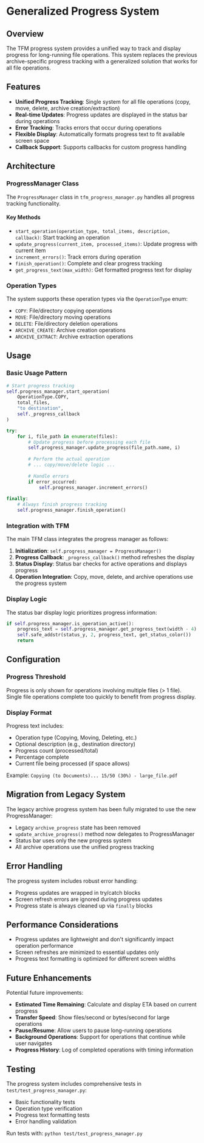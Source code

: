 # Generalized Progress System

## Overview

The TFM progress system provides a unified way to track and display progress for long-running file operations. This system replaces the previous archive-specific progress tracking with a generalized solution that works for all file operations.

## Features

- **Unified Progress Tracking**: Single system for all file operations (copy, move, delete, archive creation/extraction)
- **Real-time Updates**: Progress updates are displayed in the status bar during operations
- **Error Tracking**: Tracks errors that occur during operations
- **Flexible Display**: Automatically formats progress text to fit available screen space
- **Callback Support**: Supports callbacks for custom progress handling

## Architecture

### ProgressManager Class

The `ProgressManager` class in `tfm_progress_manager.py` handles all progress tracking functionality.

#### Key Methods

- `start_operation(operation_type, total_items, description, callback)`: Start tracking an operation
- `update_progress(current_item, processed_items)`: Update progress with current item
- `increment_errors()`: Track errors during operation
- `finish_operation()`: Complete and clear progress tracking
- `get_progress_text(max_width)`: Get formatted progress text for display

### Operation Types

The system supports these operation types via the `OperationType` enum:

- `COPY`: File/directory copying operations
- `MOVE`: File/directory moving operations  
- `DELETE`: File/directory deletion operations
- `ARCHIVE_CREATE`: Archive creation operations
- `ARCHIVE_EXTRACT`: Archive extraction operations

## Usage

### Basic Usage Pattern

```python
# Start progress tracking
self.progress_manager.start_operation(
    OperationType.COPY, 
    total_files, 
    "to destination",
    self._progress_callback
)

try:
    for i, file_path in enumerate(files):
        # Update progress before processing each file
        self.progress_manager.update_progress(file_path.name, i)
        
        # Perform the actual operation
        # ... copy/move/delete logic ...
        
        # Handle errors
        if error_occurred:
            self.progress_manager.increment_errors()
            
finally:
    # Always finish progress tracking
    self.progress_manager.finish_operation()
```

### Integration with TFM

The main TFM class integrates the progress manager as follows:

1. **Initialization**: `self.progress_manager = ProgressManager()`
2. **Progress Callback**: `_progress_callback()` method refreshes the display
3. **Status Display**: Status bar checks for active operations and displays progress
4. **Operation Integration**: Copy, move, delete, and archive operations use the progress system

### Display Logic

The status bar display logic prioritizes progress information:

```python
if self.progress_manager.is_operation_active():
    progress_text = self.progress_manager.get_progress_text(width - 4)
    self.safe_addstr(status_y, 2, progress_text, get_status_color())
    return
```

## Configuration

### Progress Threshold

Progress is only shown for operations involving multiple files (> 1 file). Single file operations complete too quickly to benefit from progress display.

### Display Format

Progress text includes:
- Operation type (Copying, Moving, Deleting, etc.)
- Optional description (e.g., destination directory)
- Progress count (processed/total)
- Percentage complete
- Current file being processed (if space allows)

Example: `Copying (to Documents)... 15/50 (30%) - large_file.pdf`

## Migration from Legacy System

The legacy archive progress system has been fully migrated to use the new ProgressManager:

- Legacy `archive_progress` state has been removed
- `update_archive_progress()` method now delegates to ProgressManager
- Status bar uses only the new progress system
- All archive operations use the unified progress tracking

## Error Handling

The progress system includes robust error handling:

- Progress updates are wrapped in try/catch blocks
- Screen refresh errors are ignored during progress updates
- Progress state is always cleaned up via `finally` blocks

## Performance Considerations

- Progress updates are lightweight and don't significantly impact operation performance
- Screen refreshes are minimized to essential updates only
- Progress text formatting is optimized for different screen widths

## Future Enhancements

Potential future improvements:

- **Estimated Time Remaining**: Calculate and display ETA based on current progress
- **Transfer Speed**: Show files/second or bytes/second for large operations
- **Pause/Resume**: Allow users to pause long-running operations
- **Background Operations**: Support for operations that continue while user navigates
- **Progress History**: Log of completed operations with timing information

## Testing

The progress system includes comprehensive tests in `test/test_progress_manager.py`:

- Basic functionality tests
- Operation type verification
- Progress text formatting tests
- Error handling validation

Run tests with: `python test/test_progress_manager.py`